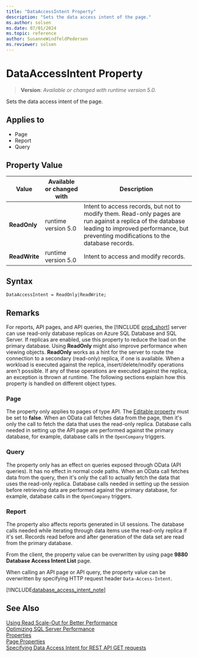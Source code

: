 ```yaml
---
title: "DataAccessIntent Property"
description: "Sets the data access intent of the page."
ms.author: solsen
ms.date: 07/01/2024
ms.topic: reference
author: SusanneWindfeldPedersen
ms.reviewer: solsen
---
```

[//]: # (START>DO_NOT_EDIT)
[//]: # (IMPORTANT:Do not edit any of the content between here and the END>DO_NOT_EDIT.)
[//]: # (Any modifications should be made in the .xml files in the ModernDev repo.)
# DataAccessIntent Property
> **Version**: _Available or changed with runtime version 5.0._

Sets the data access intent of the page.

## Applies to
-   Page
-   Report
-   Query

## Property Value

|Value|Available or changed with|Description|
|-----------|-----------|---------------------------------------|
|**ReadOnly**|runtime version 5.0|Intent to access records, but not to modify them. Read-only pages are run against a replica of the database leading to improved performance, but preventing modifications to the database records.|
|**ReadWrite**|runtime version 5.0|Intent to access and modify records.|

[//]: # (IMPORTANT: END>DO_NOT_EDIT)

## Syntax

```AL
DataAccessIntent = ReadOnly|ReadWrite;
```

## Remarks  

For reports, API pages, and API queries, the [!INCLUDE [prod_short](../includes/prod_short.md)] server can use read-only database replicas on Azure SQL Database and SQL Server. If replicas are enabled, use this property to reduce the load on the primary database. Using **ReadOnly** might also improve performance when viewing objects. **ReadOnly** works as a hint for the server to route the connection to a secondary (read-only) replica, if one is available. When a workload is executed against the replica, insert/delete/modify operations aren't possible. If any of these operations are executed against the replica, an exception is thrown at runtime. The following sections explain how this property is handled on different object types.

### Page

The property only applies to pages of type API. The [Editable property](devenv-editable-property.md) must be set to **false**. When an OData call fetches data from the page, then it's only the call to fetch the data that uses the read-only replica. Database calls needed in setting up the API page are performed against the primary database, for example, database calls in the `OpenCompany` triggers.

### Query

The property only has an effect on queries exposed through OData (API queries). It has no effect in normal code paths. When an OData call fetches data from the query, then it's only the call to actually fetch the data that uses the read-only replica. Database calls needed in setting up the session before retrieving data are performed against the primary database, for example, database calls in the `OpenCompany` triggers.

### Report

The property also affects reports generated in UI sessions. The database calls needed while iterating through data items use the read-only replica if it's set. Records read before and after generation of the data set are read from the primary database.

From the client, the property value can be overwritten by using page **9880 Database Access Intent List** page.

When calling an API page or API query, the property value can be overwritten by specifying HTTP request header `Data-Access-Intent`. 

[!INCLUDE[database_access_intent_note](../../includes/include-database-access-intent-note.md)]

## See Also  

[Using Read Scale-Out for Better Performance](../../administration/database-read-scale-out-overview.md)  
[Optimizing SQL Server Performance](../../administration/optimize-sql-server-performance.md)  
[Properties](devenv-properties.md)   
[Page Properties](./devenv-properties.md)  
[Specifying Data Access Intent for REST API GET requests](../devenv-connect-apps-tips.md#DataAccessIntent)  
